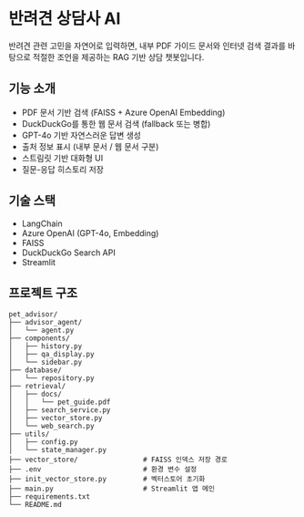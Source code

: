 # 반려견 상담사 AI

반려견 관련 고민을 자연어로 입력하면, 내부 PDF 가이드 문서와 인터넷 검색 결과를 바탕으로 적절한 조언을 제공하는 RAG 기반 상담 챗봇입니다.

## 기능 소개

- PDF 문서 기반 검색 (FAISS + Azure OpenAI Embedding)
- DuckDuckGo를 통한 웹 문서 검색 (fallback 또는 병합)
- GPT-4o 기반 자연스러운 답변 생성
- 출처 정보 표시 (내부 문서 / 웹 문서 구분)
- 스트림릿 기반 대화형 UI
- 질문-응답 히스토리 저장

## 기술 스택

- LangChain
- Azure OpenAI (GPT-4o, Embedding)
- FAISS
- DuckDuckGo Search API
- Streamlit

## 프로젝트 구조
```
pet_advisor/
├── advisor_agent/
│   └── agent.py
├── components/
│   ├── history.py
│   ├── qa_display.py
│   └── sidebar.py
├── database/
│   └── repository.py
├── retrieval/
│   ├── docs/
│   │   └── pet_guide.pdf
│   ├── search_service.py
│   ├── vector_store.py
│   └── web_search.py
├── utils/
│   ├── config.py
│   └── state_manager.py
├── vector_store/                # FAISS 인덱스 저장 경로
├── .env                         # 환경 변수 설정
├── init_vector_store.py         # 벡터스토어 초기화
├── main.py                      # Streamlit 앱 메인
├── requirements.txt
└── README.md
```
